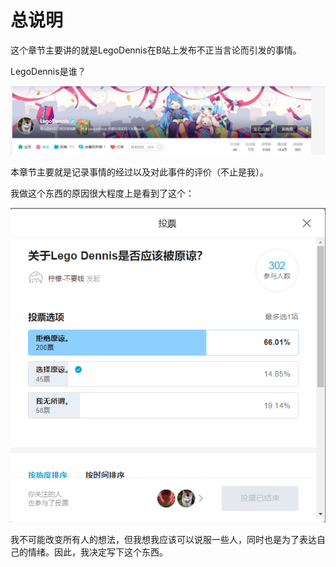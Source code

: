 # 总说明  

这个章节主要讲的就是LegoDennis在B站上发布不正当言论而引发的事情。  

LegoDennis是谁？  

[![LegoDennis](pic/LegoDennis.png)](https://space.bilibili.com/487356073)  

本章节主要就是记录事情的经过以及对此事件的评价（不止是我）。

我做这个东西的原因很大程度上是看到了这个：  

![投票](pic/Toupiao.png)  

我不可能改变所有人的想法，但我想我应该可以说服一些人，同时也是为了表达自己的情绪。因此，我决定写下这个东西。